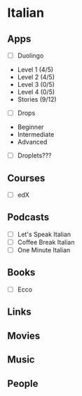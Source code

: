 # Italian

## Apps
 - [ ] Duolingo
  - Level 1 (4/5)
  - Level 2 (4/5)
  - Level 3 (0/5)
  - Level 4 (0/5)
  - Stories (9/12)
 - [ ] Drops
  - Beginner
  - Intermediate
  - Advanced
 - [ ] Droplets???

## Courses
- [ ] edX

## Podcasts
- [ ] Let's Speak Italian
- [ ] Coffee Break Italian
- [ ] One Minute Italian

## Books
- [ ] Ecco

## Links

## Movies

## Music

## People

